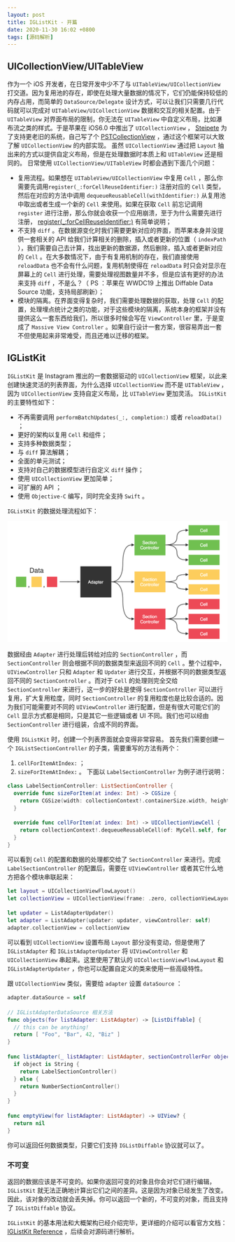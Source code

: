 ```yaml
---
layout: post
title: IGListKit - 开篇
date: 2020-11-30 16:02 +0800
tags: [源码解析]
---
```


## UICollectionView/UITableView
作为一个 iOS 开发者，在日常开发中少不了与 `UITableView/UICollectionView` 打交道。因为复用池的存在，即使在处理大量数据的情况下，它们仍能保持较低的内存占用，而简单的 `DataSource/Delegate` 设计方式，可以让我们只需要几行代码就可以完成对 `UITableView/UICollectionView` 数据和交互的相关配置。由于 `UITableView` 对界面布局的限制，你无法在 `UITableView` 中自定义布局，比如瀑布流之类的样式。于是苹果在 iOS6.0 中推出了 `UICollectionView` ， [Steipete](https://twitter.com/steipete) 为了支持更老旧的系统，自己写了个 [PSTCollectionView](https://github.com/steipete/PSTCollectionView) ，通过这个框架可以大致了解 `UICollectionView` 的内部实现。
虽然 `UICollectionView` 通过把 `Layout` 抽出来的方式以提供自定义布局，但是在处理数据时本质上和 `UITableView` 还是相同的。
日常使用 `UICollectionView/UITableView` 时都会遇到下面几个问题：

- 复用流程。如果想在 `UITableView/UICollectionView` 中复用 `Cell` ，那么你需要先调用`register(_:forCellReuseIdentifier:)` 注册对应的 `Cell` 类型，然后在对应的方法中调用 `dequeueReusableCell(withIdentifier:)` 从复用池中取出或者生成一个新的 `Cell` 来使用。如果在获取 `Cell` 前忘记调用 `register` 进行注册，那么你就会收获一个应用崩溃，至于为什么需要先进行注册， [register(_:forCellReuseIdentifier:)](https://developer.apple.com/documentation/uikit/uitableview/1614888-register) 有简单说明；
- 不支持 `diff` 。在数据源变化时我们需要更新对应的界面，而苹果本身并没提供一套相关的 API 给我们计算相关的删除，插入或者更新的位置（ `indexPath` ），我们需要自己去计算，找出更新的数据源，然后删除，插入或者更新对应的 `Cell` 。在大多数情况下，由于有复用机制的存在，我们直接使用 `reloadData` 也不会有什么问题，复用机制使得在 `reloadData` 时只会对显示在屏幕上的 `Cell` 进行处理，需要处理视图数量并不多，但是应该有更好的办法来支持 `diff` ，不是么？（ PS ：苹果在 WWDC19 上推出 Diffable Data Source 功能，支持局部刷新）；
-  模块的隔离。在界面变得复杂时，我们需要处理数据的获取，处理 `Cell` 的配置，处理埋点统计之类的功能，对于这些模块的隔离，系统本身的框架并没有提供这么一套东西给我们，所以很多时候会写在 `ViewController` 里，于是变成了 `Massive View Controller` 。如果自行设计一套方案，很容易弄出一套不但使用起来非常难受，而且还难以迁移的框架。

## IGListKit
`IGListKit` 是 Instagram 推出的一套数据驱动的 `UICollectionView` 框架，以此来创建快速灵活的列表界面，为什么选择 `UICollectionView` 而不是 `UITableView` ，因为 `UICollectionView` 支持自定义布局，比 `UITableView` 更加灵活。 `IGListKit` 的主要特性如下：
- 不再需要调用 `performBatchUpdates(_:, completion:)` 或者 `reloadData()` ；
- 更好的架构以复用 `Cell` 和组件；
- 支持多种数据类型；
- 与 `diff` 算法解耦；
- 全面的单元测试；
- 支持对自己的数据模型进行自定义 `diff` 操作；
- 使用 `UICollectionView` 更加简单；
- 可扩展的 API ；
- 使用 `Objective-C` 编写，同时完全支持 `Swift` 。

`IGListKit` 的数据处理流程如下：

![1kER0gFAQIVjfYIX2ByJP8Q](https://raw.githubusercontent.com/dirtmelon/blog-images/main/1kER0gFAQIVjfYIX2ByJP8Q.png)

数据经由 `Adapter` 进行处理后转给对应的 `SectionController` ，而 `SectionController` 则会根据不同的数据类型来返回不同的 `Cell` 。整个过程中， `UIViewController` 只和 `Adapter` 和 `Updater` 进行交互，并根据不同的数据类型返回不同的 `SectionController` 。而对于 `Cell` 的处理则完全交给 `SectionController` 来进行，这一步的好处是使得 `SectionController` 可以进行复用，扩大复用粒度，同时 `SectionController` 的复用粒度也是比较合适的。因为我们可能需要对不同的 `UIViewController` 进行配置，但是有很大可能它们的 `Cell` 显示方式都是相同，只是其它一些逻辑或者 UI 不同。我们也可以经由 `SectionController` 进行组装，合成不同的界面。 

使用 `IGListKit` 时，创建一个列表界面就会变得非常容易。
首先我们需要创建一个 `IGListSectionController` 的子类，需要重写的方法有两个：
1. `cellForItemAtIndex:` ；
2. `sizeForItemAtIndex:` 。
下面以 `LabelSectionController` 为例子进行说明：

```swift
class LabelSectionController: ListSectionController {
  override func sizeForItem(at index: Int) -> CGSize {
    return CGSize(width: collectionContext!.containerSize.width, height: 55)
  }

  override func cellForItem(at index: Int) -> UICollectionViewCell {
    return collectionContext!.dequeueReusableCell(of: MyCell.self, for: self, at: index)
  }
}
```

可以看到 `Cell` 的配置和数据的处理都交给了 `SectionController` 来进行。完成 `LabelSectionController` 的配置后，需要在 `UIViewController` 或者其它什么地方把各个模块串联起来：

```swift
let layout = UICollectionViewFlowLayout()
let collectionView = UICollectionView(frame: .zero, collectionViewLayout: layout)

let updater = ListAdapterUpdater()
let adapter = ListAdapter(updater: updater, viewController: self)
adapter.collectionView = collectionView
```

可以看到 `UICollectionView` 设置布局 `Layout` 部分没有变动，但是使用了 `IGListAdapter` 和 `IGListAdapterUpdater` 将 `UIViewController` 和 `UICollectionView` 串起来。这里使用了默认的 `UICollectionViewFlowLayout` 和 `IGListAdapterUpdater` ，你也可以配置自定义的类来使用一些高级特性。

跟 `UICollectionView` 类似，需要给 `adapter` 设置 `dataSource` ：

```swift
adapter.dataSource = self

// IGListAdapterDataSource 相关方法
func objects(for listAdapter: ListAdapter) -> [ListDiffable] {
  // this can be anything!
  return [ "Foo", "Bar", 42, "Biz" ]
}

func listAdapter(_ listAdapter: ListAdapter, sectionControllerFor object: Any) -> ListSectionController {
  if object is String {
    return LabelSectionController()
  } else {
    return NumberSectionController()
  }
}

func emptyView(for listAdapter: ListAdapter) -> UIView? {
  return nil
}
```

你可以返回任何数据类型，只要它们支持  `IGListDiffable` 协议就可以了。

### 不可变
返回的数据应该是不可变的。如果你返回可变的对象且你会对它们进行编辑， `IGListKit` 就无法正确地计算出它们之间的差异。这是因为对象已经发生了改变。因此，该对象的改动就会丢失掉。你可以返回一个新的，不可变的对象，而且支持了 `IGListDiffable` 协议。

`IGListKit` 的基本用法和大概架构已经介绍完毕，更详细的介绍可以看官方文档： [IGListKit  Reference](https://instagram.github.io/IGListKit/index.html) ，后续会对源码进行解析。